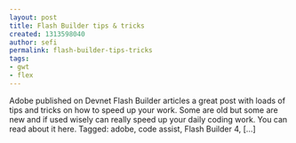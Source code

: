 ```yaml
---
layout: post
title: Flash Builder tips & tricks
created: 1313598040
author: sefi
permalink: flash-builder-tips-tricks
tags:
- gwt
- flex
---
```

Adobe published on Devnet Flash Builder articles a great post with loads of tips and tricks on how to speed up your work. Some are old but some are new and if used wisely can really speed up your daily coding work. You can read about it here. Tagged: adobe, code assist, Flash Builder 4, [...]<img alt="" border="0" src="http://stats.wordpress.com/b.gif?host=flexblackbelt.wordpress.com&blog=5633522&post=510&subd=flexblackbelt&ref=&feed=1" width="1" height="1" />
